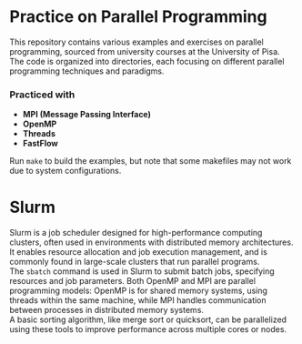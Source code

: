 # Practice on Parallel Programming

This repository contains various examples and exercises on parallel programming, sourced from university courses at the University of Pisa. The code is organized into directories, each focusing on different parallel programming techniques and paradigms.

### Practiced with
- **MPI (Message Passing Interface)**
- **OpenMP**
- **Threads**
- **FastFlow**

Run `make` to build the examples, but note that some makefiles may not work due to system configurations.

# Slurm
Slurm is a job scheduler designed for high-performance computing clusters, often used in environments with distributed memory architectures. It enables resource allocation and job execution management, and is commonly found in large-scale clusters that run parallel programs.  
The `sbatch` command is used in Slurm to submit batch jobs, specifying resources and job parameters. Both OpenMP and MPI are parallel programming models: OpenMP is for shared memory systems, using threads within the same machine, while MPI handles communication between processes in distributed memory systems.  
A basic sorting algorithm, like merge sort or quicksort, can be parallelized using these tools to improve performance across multiple cores or nodes.
